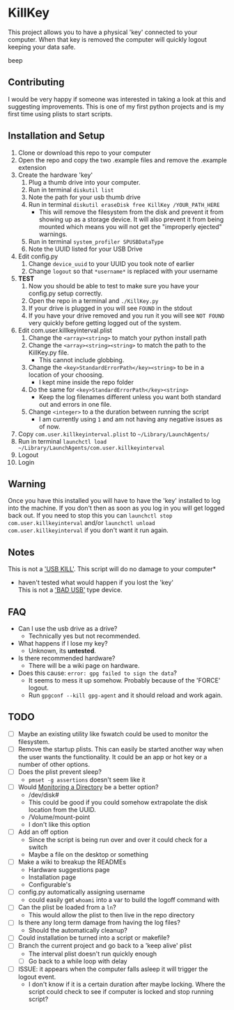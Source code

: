 # KillKey

This project allows you to have a physical 'key' connected to your computer. When that key is removed the computer will quickly logout keeping your data safe.

beep

## Contributing

I would be very happy if someone was interested in taking a look at this and suggesting improvements. This is one of my first python projects and is my first time using plists to start scripts.

## Installation and Setup

1. Clone or download this repo to your computer
2. Open the repo and copy the two .example files and remove the .example extension
3. Create the hardware 'key'
   1. Plug a thumb drive into your computer.
   2. Run in terminal `diskutil list`
   3. Note the path for your usb thumb drive
   4. Run in terminal `diskutil eraseDisk free KillKey /YOUR_PATH_HERE`
      - This will remove the filesystem from the disk and prevent it from showing up as a storage device. It will also prevent it from being mounted which means you will not get the "improperly ejected" warnings.
   5. Run in terminal `system_profiler SPUSBDataType`
   6. Note the UUID listed for your USB Drive
4. Edit config.py
   1. Change `device_uuid` to your UUID you took note of earlier
   2. Change `logout` so that `*username*` is replaced with your username
5. **TEST**
   1. Now you should be able to test to make sure you have your config.py setup correctly.
   2. Open the repo in a terminal and `./KillKey.py`
   3. If your drive is plugged in you will see `FOUND` in the stdout
   4. If you have your drive removed and you run it you will see `NOT FOUND` very quickly before getting logged out of the system.
6. Edit com.user.killkeyinterval.plist
   1. Change the `<array><string>` to match your python install path
   2. Change the `<array><string><string>` to match the path to the KillKey.py file.
      - This cannot include globbing.
   3. Change the `<key>StandardErrorPath</key><string>` to be in a location of your choosing.
      - I kept mine inside the repo folder
   4. Do the same for `<key>StandardErrorPath</key><string>`
      - Keep the log filenames different unless you want both standard out and errors in one file.
   5. Change `<integer>` to a the duration between running the script
      - I am currently using `1` and am not having any negative issues as of now.
7. Copy `com.user.killkeyinterval.plist` to `~/Library/LaunchAgents/`
8. Run in terminal `launchctl load ~/Library/LaunchAgents/com.user.killkeyinterval`
9. Logout
10. Login

## Warning

Once you have this installed you will have to have the 'key' installed to log into the machine. If you don't then as soon as you log in you will get logged back out. If you need to stop this you can `launchctl stop com.user.killkeyinterval` and/or `launchctl unload com.user.killkeyinterval` if you don't want it run again.

## Notes

This is not a ['USB KILL'](https://usbkill.com/). This script will do no damage to your computer\*

- haven't tested what would happen if you lost the 'key'  
    This is not a ['BAD USB'](https://maltronics.com/collections/malduinos) type device.

## FAQ

- Can I use the usb drive as a drive?
	- Technically yes but not recommended.
- What happens if I lose my key?
	- Unknown, its **untested**.
- Is there recommended hardware?
	- There will be a wiki page on hardware.
- Does this cause: `error: gpg failed to sign the data`?
	- It seems to mess it up somehow. Probably because of the 'FORCE' logout.
	- Run `gpgconf --kill gpg-agent` and it should reload and work again.

## TODO

- [ ] Maybe an existing utility like fswatch could be used to monitor the filesystem.
- [ ] Remove the startup plists. This can easily be started another way when the user wants the functionality. It could be an app or hot key or a number of other options.
- [ ] Does the plist prevent sleep?
	- `pmset -g assertions` doesn't seem like it
- [ ] Would [Monitoring a Directory](https://developer.apple.com/library/archive/documentation/MacOSX/Conceptual/BPSystemStartup/Chapters/CreatingLaunchdJobs.html#//apple_ref/doc/uid/10000172i-SW7-BCIEDDBJ) be a better option?
	- /dev/disk#
	- This could be good if you could somehow extrapolate the disk location from the UUID.
	- /Volume/mount-point
	- I don't like this option
- [ ] Add an off option
	- Since the script is being run over and over it could check for a switch
	- Maybe a file on the desktop or something
- [ ] Make a wiki to breakup the READMEs
	- Hardware suggestions page
	- Installation page
	- Configurable's
- [ ] config.py automatically assigning username
	- could easily get `whoami` into a var to build the logoff command with
- [ ] Can the plist be loaded from a `ln`?
	- This would allow the plist to then live in the repo directory
- [ ] Is there any long term damage from having the log files?
	- Should the automatically cleanup?
- [ ] Could installation be turned into a script or makefile?
- [ ] Branch the current project and go back to a 'keep alive' plist
	- The interval plist doesn't run quickly enough
	- [ ] Go back to a while loop with delay
- [ ] ISSUE: it appears when the computer falls asleep it will trigger the logout event.
	- I don't know if it is a certain duration after maybe locking. Where the script could check to see if computer is locked and stop running script?
